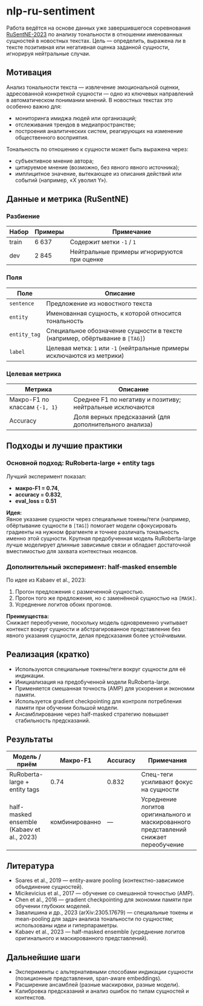 # nlp-ru-sentiment

Работа ведётся на основе данных уже завершившегося соревнования [RuSentNE-2023](https://github.com/dialogue-evaluation/RuSentNE-evaluation) по анализу тональности в отношении именованных сущностей в новостных текстах. Цель — определить, выражена ли в тексте позитивная или негативная оценка заданной сущности, игнорируя нейтральные случаи.

## Мотивация

Анализ тональности текста — извлечение эмоциональной оценки, адресованной конкретной сущности — одно из ключевых направлений в автоматическом понимании мнений. В новостных текстах это особенно важно для:

- мониторинга имиджа людей или организаций;  
- отслеживания трендов в медиапространстве;  
- построения аналитических систем, реагирующих на изменение общественного восприятия.

Тональность по отношению к сущности может быть выражена через:

- субъективное мнение автора;  
- цитируемое мнение (возможно, без явного явного источника);  
- имплицитное значение, вытекающее из описания действий или событий (например, «X уволил Y»).

## Данные и метрика (RuSentNE)

### Разбиение
| Набор | Примеры | Примечание |
|-------|---------|------------|
| train | 6 637   | Содержит метки `-1` / `1` |
| dev   | 2 845   | Нейтральные примеры игнорируются при оценке |

### Поля
| Поле | Описание |
|------|----------|
| `sentence` | Предложение из новостного текста |
| `entity` | Именованная сущность, к которой относится тональность |
| `entity_tag` | Специальное обозначение сущности в тексте (например, обёртывание в `[TAG]`) |
| `label` | Целевая метка: `1` или `-1` (нейтральные примеры исключаются из метрики) |

### Целевая метрика
| Метрика | Описание |
|---------|----------|
| Макро-F1 по классам `{-1, 1}` | Среднее F1 по негативу и позитиву; нейтральные исключаются |
| Accuracy | Доля верных предсказаний (для дополнительного анализа) |

## Подходы и лучшие практики

### Основной подход: RuRoberta-large + entity tags  
Лучший эксперимент показал:  
- **макро-F1 = 0.74**,  
- **accuracy = 0.832**,  
- **eval_loss = 0.51**

**Идея:**  
Явное указание сущности через специальные токены/теги (например, обёртывание сущности в `[TAG]`) помогает модели сфокусировать градиенты на нужном фрагменте и точнее различать тональность именно этой сущности. Крупная предобученная модель RuRoberta-large лучше моделирует длинные зависимые связи и обладает достаточной вместимостью для захвата контекстных нюансов.

### Дополнительный эксперимент: half-masked ensemble  
По идее из Kabaev et al., 2023:  
1. Прогон предложения с размеченной сущностью.  
2. Прогон того же предложения, но с заменённой сущностью на `[MASK]`.  
3. Усреднение логитов обоих прогонов.

**Преимущества:**  
Снижает переобучение, поскольку модель одновременно учитывает контекст вокруг сущности и абстрагированное представление без явного указания сущности, делая предсказания более устойчивыми.

## Реализация (кратко)

- Используются специальные токены/теги вокруг сущности для её индикации.  
- Инициализация на предобученной модели RuRoberta-large.  
- Применяется смешанная точность (AMP) для ускорения и экономии памяти.  
- Используется gradient checkpointing для контроля потребления памяти при обучении большой модели.  
- Ансамблирование через half-masked стратегию повышает стабильность предсказаний.

## Результаты

| Модель / приём | Макро-F1 | Accuracy | Примечания |
|----------------|----------|----------|------------|
| RuRoberta-large + entity tags | 0.74 | 0.832 | Спец-теги усиливают фокус на сущности |
| half-masked ensemble (Kabaev et al., 2023) | комбинированно | — | Усреднение логитов оригинального и маскированного представлений снижает переобучение |

## Литература

- Soares et al., 2019 — entity-aware pooling (контекстно-зависимое объединение сущностей).  
- Micikevicius et al., 2017 — обучение со смешанной точностью (AMP).  
- Chen et al., 2016 — gradient checkpointing для экономии памяти при обучении глубоких моделей.  
- Завалишина и др., 2023 (arXiv:2305.17679) — специальные токены и mean-pooling для задач анализа тональности по сущностям; использованы идеи и гиперпараметры.  
- Kabaev et al., 2023 — half-masked ensemble (усреднение логитов оригинального и маскированного представлений).

## Дальнейшие шаги

- Эксперименты с альтернативными способами индикации сущности (позиционные представления, span-aware embeddings).  
- Расширение ансамблей (разные маскировки, разные модели).  
- Калибровка предсказаний и анализ ошибок по типам сущностей и контекстов.
